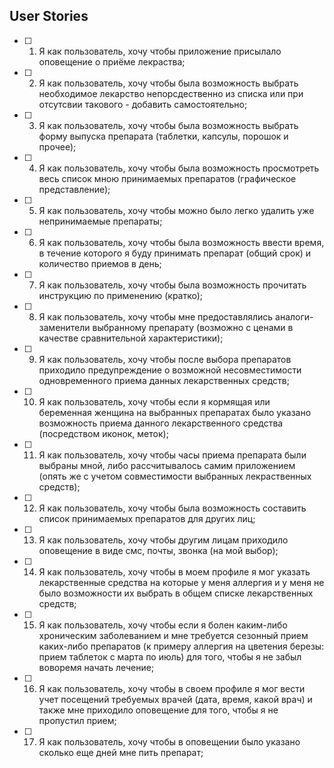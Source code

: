 ## User Stories
- [ ] 1. Я как пользователь, хочу чтобы приложение присылало оповещение о приёме лекраства;
- [ ] 2. Я как пользователь, хочу чтобы была возможность выбрать необходимое лекарство непорсдественно из списка или при отсутсвии такового - добавить самостоятельно;
- [ ] 3. Я как пользователь, хочу чтобы была возможность выбрать форму выпуска препарата (таблетки, капсулы, порошок и прочее);
- [ ] 4. Я как пользователь, хочу чтобы была возможность просмотреть весь список мною принимаемых препаратов (графическое представление);
- [ ] 5. Я как пользователь, хочу чтобы можно было легко удалить уже непринимаемые препараты;
- [ ] 6. Я как пользователь, хочу чтобы была возможность ввести время, в течение которого я буду принимать препарат (общий срок) и количество приемов в день;
- [ ] 7. Я как пользователь, хочу чтобы была возможность прочитать инструкцию по применению (кратко);
- [ ] 8. Я как пользователь, хочу чтобы мне предоставлялись аналоги-заменители выбранному препарату (возможно с ценами в качестве сравнительной характеристики);
- [ ] 9. Я как пользователь, хочу чтобы после выбора препаратов приходило предупреждение о возможной несовместимости одновременного приема данных лекарственных средств;
- [ ] 10. Я как пользователь, хочу чтобы если я кормящая или беременная женщина на выбранных препаратах было указано возможность приема данного лекарственного средства (посредством иконок, меток);
- [ ] 11. Я как пользователь, хочу чтобы часы приема препарата были выбраны мной, либо рассчитывалось самим приложением (опять же с учетом совместимости выбранных лекраственных средств);
- [ ] 12. Я как пользователь, хочу чтобы была возможность составить список принимаемых препаратов для других лиц;
- [ ] 13. Я как пользователь, хочу чтобы другим лицам приходило оповещение в виде смс, почты, звонка (на мой выбор);
- [ ] 14. Я как пользователь, хочу чтобы в моем профиле я мог указать лекарственные средства на которые у меня аллергия и у меня не было возможности их выбрать в общем списке лекарственных средств;
- [ ] 15. Я как пользователь, хочу чтобы если я болен каким-либо хроническим заболеванием и мне требуется сезонный прием каких-либо препаратов (к примеру аллергия на цветения березы: прием таблеток с марта по июль) для того, чтобы я не забыл воворемя начать лечение;
- [ ] 16. Я как пользователь, хочу чтобы в своем профиле я мог вести учет посещений требуемых врачей (дата, время, какой врач) и также мне приходило оповещение для того, чтобы я не пропустил прием;
- [ ] 17. Я как пользователь, хочу чтобы в оповещении было указано сколько еще дней мне пить препарат;

